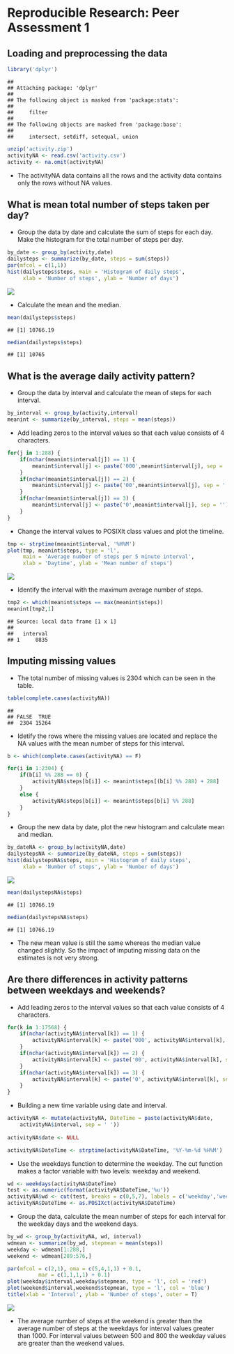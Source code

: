 # Reproducible Research: Peer Assessment 1


## Loading and preprocessing the data

```r
library('dplyr')
```

```
## 
## Attaching package: 'dplyr'
## 
## The following object is masked from 'package:stats':
## 
##     filter
## 
## The following objects are masked from 'package:base':
## 
##     intersect, setdiff, setequal, union
```

```r
unzip('activity.zip')
activityNA <- read.csv('activity.csv')
activity <- na.omit(activityNA)
```

- The activityNA data contains all the rows and the activity data contains
only the rows without NA values.

## What is mean total number of steps taken per day?
- Group the data by date and calculate the sum of steps for each day.
Make the histogram for the total number of steps per day.

```r
by_date <- group_by(activity,date)
dailysteps <- summarize(by_date, steps = sum(steps))
par(mfcol = c(1,1))
hist(dailysteps$steps, main = 'Histogram of daily steps',
     xlab = 'Number of steps', ylab = 'Number of days')
```

![](PA1_template_files/figure-html/unnamed-chunk-2-1.png) 

- Calculate the mean and the median.

```r
mean(dailysteps$steps)
```

```
## [1] 10766.19
```

```r
median(dailysteps$steps)
```

```
## [1] 10765
```

## What is the average daily activity pattern?
- Group the data by interval and calculate the mean of steps for each interval.

```r
by_interval <- group_by(activity,interval)
meanint <- summarize(by_interval, steps = mean(steps))
```

- Add leading zeros to the interval values so that each value consists of 4
characters.

```r
for(j in 1:288) {
    if(nchar(meanint$interval[j]) == 1) {
        meanint$interval[j] <- paste('000',meanint$interval[j], sep = '')
    }
    if(nchar(meanint$interval[j]) == 2) {
        meanint$interval[j] <- paste('00',meanint$interval[j], sep = '')
    }
    if(nchar(meanint$interval[j]) == 3) {
        meanint$interval[j] <- paste('0',meanint$interval[j], sep = '')
    }
}
```

- Change the interval values to POSIXlt class values and plot the timeline.

```r
tmp <- strptime(meanint$interval, '%H%M')
plot(tmp, meanint$steps, type = 'l',
     main = 'Average number of steps per 5 minute interval', 
     xlab = 'Daytime', ylab = 'Mean number of steps')
```

![](PA1_template_files/figure-html/unnamed-chunk-6-1.png) 

- Identify the interval with the maximum average number of steps.

```r
tmp2 <- which(meanint$steps == max(meanint$steps))
meanint[tmp2,1]
```

```
## Source: local data frame [1 x 1]
## 
##   interval
## 1     0835
```

## Imputing missing values

- The total number of missing values is 2304 which can be seen in the table.

```r
table(complete.cases(activityNA))
```

```
## 
## FALSE  TRUE 
##  2304 15264
```

- Idetify the rows where the missing values are located and replace the NA
values with the mean number of steps for this interval.

```r
b <- which(complete.cases(activityNA) == F)

for(i in 1:2304) {
    if(b[i] %% 288 == 0) {
        activityNA$steps[b[i]] <- meanint$steps[(b[i] %% 288) + 288]
    }
    else {
        activityNA$steps[b[i]] <- meanint$steps[b[i] %% 288]
    } 
}
```

- Group the new data by date, plot the new histogram and calculate mean and
median.

```r
by_dateNA <- group_by(activityNA,date)
dailystepsNA <- summarize(by_dateNA, steps = sum(steps))
hist(dailystepsNA$steps, main = 'Histogram of daily steps',
     xlab = 'Number of steps', ylab = 'Number of days')
```

![](PA1_template_files/figure-html/unnamed-chunk-10-1.png) 

```r
mean(dailystepsNA$steps)
```

```
## [1] 10766.19
```

```r
median(dailystepsNA$steps)
```

```
## [1] 10766.19
```
- The new mean value is still the same whereas the median value changed
slightly. So the impact of imputing missing data on the estimates is not very
strong.

## Are there differences in activity patterns between weekdays and weekends?
- Add leading zeros to the interval values so that each value consists of 4
characters.

```r
for(k in 1:17568) {
    if(nchar(activityNA$interval[k]) == 1) {
        activityNA$interval[k] <- paste('000', activityNA$interval[k], sep = '')
    }
    if(nchar(activityNA$interval[k]) == 2) {
        activityNA$interval[k] <- paste('00', activityNA$interval[k], sep = '')
    }
    if(nchar(activityNA$interval[k]) == 3) {
        activityNA$interval[k] <- paste('0', activityNA$interval[k], sep = '')
    }
}
```

- Building a new time variable using date and interval.

```r
activityNA <- mutate(activityNA, DateTime = paste(activityNA$date,
    activityNA$interval, sep = ' '))
    
activityNA$date <- NULL

activityNA$DateTime <- strptime(activityNA$DateTime, '%Y-%m-%d %H%M')
```

- Use the weekdays function to determine the weekday. The cut function makes
a factor variable with two levels: weekday and weekend.

```r
wd <- weekdays(activityNA$DateTime)
test <- as.numeric(format(activityNA$DateTime,'%u'))
activityNA$wd <- cut(test, breaks = c(0,5,7), labels = c('weekday','weekend'))
activityNA$DateTime <- as.POSIXct(activityNA$DateTime)
```

- Group the data, calculate the mean number of steps for each interval for the
weekday days and the weekend days.

```r
by_wd <- group_by(activityNA, wd, interval)
wdmean <- summarize(by_wd, stepmean = mean(steps))
weekday <- wdmean[1:288,]
weekend <- wdmean[289:576,]

par(mfcol = c(2,1), oma = c(5,4,1,1) + 0.1,
          mar = c(1,1,1,1) + 0.1)
plot(weekday$interval,weekday$stepmean, type = 'l', col = 'red')
plot(weekend$interval,weekend$stepmean, type = 'l', col = 'blue')
title(xlab = 'Interval', ylab = 'Number of steps', outer = T)
```

![](PA1_template_files/figure-html/unnamed-chunk-14-1.png) 

- The average number of steps at the weekend is greater than the average number
of steps at the weekdays for interval values greater than 1000. For interval
values between 500 and 800 the weekday values are greater than the weekend
values.

